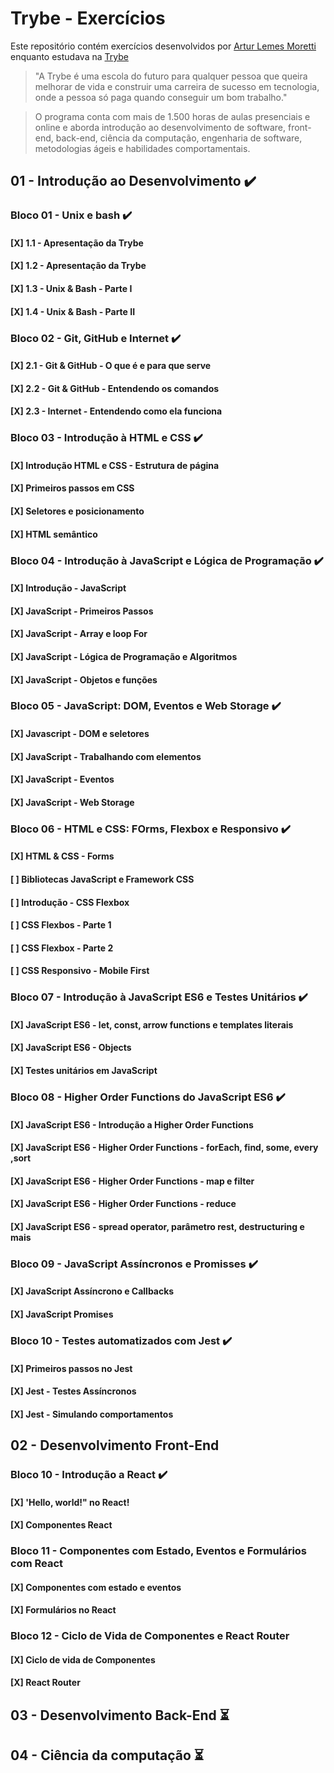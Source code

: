 # **Trybe - Exercícios** 

 Este repositório contém exercícios desenvolvidos por [Artur Lemes Moretti](https://www.linkedin.com/in/arturlemesmoretti/) enquanto estudava na [Trybe](https://www.betrybe.com/)

>"A Trybe é uma escola do futuro para qualquer pessoa que queira melhorar de vida e construir uma carreira de sucesso em tecnologia, onde a pessoa só paga quando conseguir um bom trabalho."

>O programa conta com mais de 1.500 horas de aulas presenciais e online e aborda introdução ao desenvolvimento de software, front-end, back-end, ciência da computação, engenharia de software, metodologias ágeis e habilidades comportamentais.

## 01 - Introdução ao Desenvolvimento :heavy_check_mark:
### Bloco 01 - Unix e bash :heavy_check_mark:	
#### [X] 1.1 - Apresentação da Trybe 	
#### [X] 1.2 - Apresentação da Trybe 	
#### [X] 1.3 - Unix & Bash - Parte I 	
#### [X] 1.4 - Unix & Bash - Parte II 	
 
### Bloco 02 - Git, GitHub e Internet :heavy_check_mark:	
#### [X] 2.1 - Git & GitHub - O que é e para que serve	
#### [X] 2.2 - Git & GitHub - Entendendo os comandos
#### [X] 2.3 - Internet - Entendendo como ela funciona


### Bloco 03 - Introdução à HTML e CSS :heavy_check_mark:
#### [X] Introdução HTML e CSS - Estrutura de página 
#### [X] Primeiros passos em CSS
#### [X] Seletores e posicionamento 
#### [X] HTML semântico 

### Bloco 04 - Introdução à JavaScript e Lógica de Programação :heavy_check_mark:
#### [X] Introdução - JavaScript
#### [X] JavaScript - Primeiros Passos
#### [X] JavaScript - Array e loop For
#### [X] JavaScript - Lógica de Programação e Algoritmos
#### [X] JavaScript - Objetos e funções

### Bloco 05 - JavaScript: DOM, Eventos e Web Storage :heavy_check_mark:
#### [X] Javascript - DOM e seletores
#### [X] JavaScript - Trabalhando com elementos
#### [X] JavaScript - Eventos
#### [X] JavaScript - Web Storage

### Bloco 06 - HTML e CSS: FOrms, Flexbox e Responsivo :heavy_check_mark:
#### [X] HTML & CSS - Forms
#### [ ] Bibliotecas JavaScript e Framework CSS
#### [ ] Introdução - CSS Flexbox
#### [ ] CSS Flexbos - Parte 1
#### [ ] CSS Flexbox - Parte 2
#### [ ] CSS Responsivo - Mobile First

### Bloco 07 - Introdução à JavaScript ES6 e Testes Unitários :heavy_check_mark:
#### [X] JavaScript ES6 - let, const, arrow functions e templates literais
#### [X] JavaScript ES6 - Objects
#### [X] Testes unitários em JavaScript

### Bloco 08 - Higher Order Functions do JavaScript ES6 :heavy_check_mark:
#### [X] JavaScript ES6 - Introdução a Higher Order Functions
#### [X] JavaScript ES6 - Higher Order Functions - forEach, find, some, every ,sort
#### [X] JavaScript ES6 - Higher Order Functions - map e filter
#### [X] JavaScript ES6 - Higher Order Functions - reduce
#### [X] JavaScript ES6 - spread operator, parâmetro rest, destructuring e mais

### Bloco 09 - JavaScript Assíncronos e Promisses :heavy_check_mark:
#### [X] JavaScript Assíncrono e Callbacks
#### [X] JavaScript Promises

### Bloco 10 - Testes automatizados com Jest :heavy_check_mark:
#### [X] Primeiros passos no Jest
#### [X] Jest - Testes Assíncronos
#### [X] Jest - Simulando comportamentos

## 02 - Desenvolvimento Front-End
### Bloco 10 - Introdução a React :heavy_check_mark:
#### [X] 'Hello, world!" no React!
#### [X] Componentes React

### Bloco 11 - Componentes com Estado, Eventos e Formulários com React
#### [X] Componentes com estado e eventos
#### [X] Formulários no React

### Bloco 12 - Ciclo de Vida de Componentes e React Router
#### [X] Ciclo de vida de Componentes
#### [X] React Router


## 03 - Desenvolvimento Back-End :hourglass_flowing_sand: 


## 04 - Ciência da computação :hourglass_flowing_sand: 
